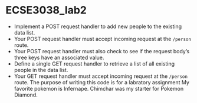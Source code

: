 # ECSE3038_lab2

- Implement a POST request handler to add new people to the existing data list.
- Your POST request handler must accept incoming request at the `/person` route.
- Your POST request handler must also check to see if the request body’s three keys have an associated value.
-  Define a single GET request handler to retrieve a list of all existing people in the data list.
- Your GET request handler must accept incoming request at the `/person` route.
  The purpose of writing this code is for a labratory assignment
  My favorite pokemon is Infernape. Chimchar was my starter for Pokemon Diamond.
